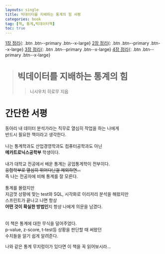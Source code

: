 ```yaml
---
layouts: single
title: 빅데이터를 지배하는 통계의 힘 서평
categories: book
tag: [책, 통계,빅데이터책]
toc: true
---
```

[1장 정리](https://rimsim.github.io){: .btn .btn--primary .btn--x-large}
[2장 정리](#link){: .btn .btn--primary .btn--x-large}
[3장 정리](#link){: .btn .btn--primary .btn--x-large}
[4장 정리](#link){: .btn .btn--primary .btn--x-large}
> # 빅데이터를 지배하는 통계의 힘 
>> 니시우치 히로무 지음

# 간단한 서평

동아리 내 데이터 분석가라는 직무로 열심히 작업을 하는 나에게    
반드시 필요한 책이라고 생각한다.   
<br>
나는 통계학과도 산업경영학과도 컴퓨터공학과도 아닌    
**메카트로닉스공학부** 학생이다.    
<br>
내가 대학교 전공에서 배운 통계는 공업통계학이 전부이다.    
~~융합학부로 열심히 뛰어다닌걸 제외하면...~~   
즉 나는 전공자에 비해 통계를 잘 모른다.     
<br>
통계를 몰랐지만    
지금껏 상황에 맞는 test와 SQL, 시각화로 이리저리 분석을 해왔지만   
스프린트가 끝나고 나면 항상   
**어떤 것이 확실한 방법인**지 항상 나에게 의문을 남겼다.    
<br>
<br>
이 책은 통계에 대한 무식을 덜어주었다.       
p-value, z-score, t-test등 상황을 판단할 때 써왔던   
수치들을 알기 쉽게 알려준다.    

나와 같은 통계 무지렁이가 있다면 이 책을 꼭 읽어보시라... 
